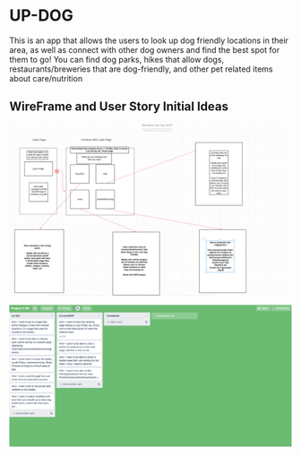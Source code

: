 # UP-DOG

This is an app that allows the users to look up dog friendly locations in their area, as well as connect with other dog owners and find the best spot for them to go! You can find dog parks, hikes that allow dogs, restaurants/breweries that are dog-friendly, and other pet related items about care/nutrition


## WireFrame and User Story Initial Ideas
![Image of trello board](/images/wireframe.png)

![Image of Wireframe](/images/trello.png)
